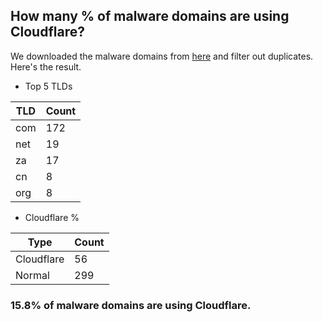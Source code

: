 ## How many % of malware domains are using Cloudflare?


We downloaded the malware domains from [here](https://urlhaus.abuse.ch) and filter out duplicates.
Here's the result.


[//]: # (start replacement)


- Top 5 TLDs

| TLD | Count |
| --- | --- |
| com | 172 |
| net | 19 |
| za | 17 |
| cn | 8 |
| org | 8 |


- Cloudflare %

| Type | Count |
| --- | --- |
| Cloudflare | 56 |
| Normal | 299 |


### 15.8% of malware domains are using Cloudflare.